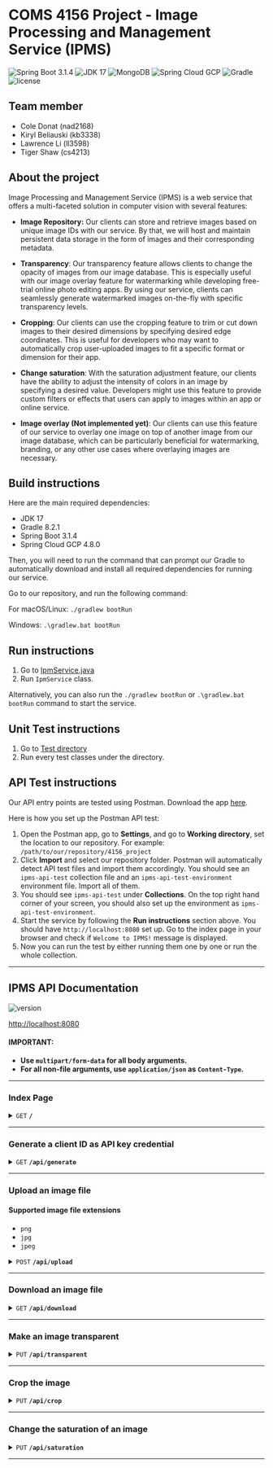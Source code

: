 # COMS 4156 Project - Image Processing and Management Service (IPMS)

![Spring Boot 3.1.4](https://img.shields.io/badge/Spring%20Boot-3.1.4-brightgreen.svg)
![JDK 17](https://img.shields.io/badge/JDK-17-brightgreen.svg)
![MongoDB](https://img.shields.io/badge/MongoDB-6.0.10-darkgreen.svg)
![Spring Cloud GCP](https://img.shields.io/badge/SpringCloudGCP-4.8.0-brightgreen.svg)
![Gradle](https://img.shields.io/badge/Gradle-8.2.1-yellowgreen.svg)
![license](https://img.shields.io/badge/license-Apache--2.0-blue.svg)

## Team member
- Cole Donat (nad2168)
- Kiryl Beliauski (kb3338)
- Lawrence Li (ll3598)
- Tiger Shaw (cs4213)

## About the project

Image Processing and Management Service (IPMS) is a web service that 
offers a multi-faceted solution in computer vision with several features:

- **Image Repository:** Our clients can store and retrieve images based on unique 
image IDs with our service. By that, we will host and maintain persistent data 
storage in the form of images and their corresponding metadata. 

- **Transparency**: Our transparency feature allows clients to change the opacity 
of images from our image database. This is especially useful with our image overlay 
feature for watermarking while developing free-trial online photo editing apps. 
By using our service, clients can seamlessly generate watermarked images on-the-fly 
with specific transparency levels.

- **Cropping**: Our clients can use the cropping feature to trim or cut down images 
to their desired dimensions by specifying desired edge coordinates. This is useful 
for developers who may want to automatically crop user-uploaded images to fit a 
specific format or dimension for their app.

- **Change saturation**: With the saturation adjustment feature, our clients have the 
ability to adjust the intensity of colors in an image by specifying a desired value. 
Developers might use this feature to provide custom filters or effects that users can 
apply to images within an app or online service.

- **Image overlay (Not implemented yet)**: Our clients can use this feature of our 
service to overlay one image on top of another image from our image database, which 
can be particularly beneficial for watermarking, branding, or any other use cases 
where overlaying images are necessary.

## Build instructions

Here are the main required dependencies:
- JDK 17
- Gradle 8.2.1
- Spring Boot 3.1.4
- Spring Cloud GCP 4.8.0

Then, you will need to run the command that can prompt our Gradle 
to automatically download and install all required dependencies 
for running our service. 

Go to our repository, and run the following command:

For macOS/Linux:
`./gradlew bootRun`

Windows:
`.\gradlew.bat bootRun`

## Run instructions

1. Go to [IpmService.java](src/main/java/com/project/ipms/IpmService.java)
2. Run `IpmService` class.

Alternatively, you can also run the `./gradlew bootRun` or `.\gradlew.bat bootRun` 
command to start the service.

## Unit Test instructions

1. Go to [Test directory](src/test/java/com/project/ipms)
2. Run every test classes under the directory.

## API Test instructions

Our API entry points are tested using Postman. Download the app [here](https://www.postman.com/downloads/).

Here is how you set up the Postman API test:
1. Open the Postman app, go to **Settings**, and go to **Working directory**, set the location to our repository.
For example: `/path/to/our/repository/4156_project`
2. Click **Import** and select our repository folder. Postman will automatically 
detect API test files and import them accordingly. You should see an `ipms-api-test` collection file and an 
`ipms-api-test-environment` environment file. Import all of them. 
3. You should see `ipms-api-test` under **Collections**. On the top right hand corner of your screen, you should
also set up the environment as `ipms-api-test-environment`.
4. Start the service by following the **Run instructions** section above. You should have `http://localhost:8080`
set up. Go to the index page in your browser and check if `Welcome to IPMS!` message is displayed.
5. Now you can run the test by either running them one by one or run the whole collection.

------------------------------------------------------------------------------------------
## IPMS API Documentation

![version](https://img.shields.io/badge/Version-0.0.1--SNAPSHOT-brightgreen.svg)

[http://localhost:8080](http://localhost:8080)

#### **IMPORTANT:** 
- **Use `multipart/form-data` for all body arguments.**
- **For all non-file arguments, use `application/json` as `Content-Type`.**

------------------------------------------------------------------------------------------

### Index Page

<details>
 <summary><code>GET</code> <code><b>/</b></code></summary>

#### Responses

> | http code | content-type | response           |
> |-----------|--------------|--------------------|
> | 200       | string       | `Welcome to IPMS!` |

</details>

------------------------------------------------------------------------------------------

### Generate a client ID as API key credential

<details>
 <summary><code>GET</code> <code><b>/api/generate</b></code></summary>

#### Responses

> | http code | content-type       | response                                                                                |
> |-----------|--------------------|-----------------------------------------------------------------------------------------|
> | 200       | `application/json` | `{"responseMessage": {Your unique client ID as API key credential}, "statusCode": 200}` |

</details>

------------------------------------------------------------------------------------------

### Upload an image file

#### Supported image file extensions

- `png`
- `jpg`
- `jpeg`

<details>
 <summary><code>POST</code> <code><b>/api/upload</b></code></summary>

#### Parameters
##### Body

> | name | type     | data type           | description                                        |
> |------|----------|---------------------|----------------------------------------------------|
> | id   | required | string              | Your client ID credential                          |
> | file | required | multipart/form-data | Uploaded image file contents via multipart request |

#### Responses

> | http code | content-type       | response                                                                                                                                     |
> |-----------|--------------------|----------------------------------------------------------------------------------------------------------------------------------------------|
> | 200       | `application/json` | `{"responseMessage": "File uploaded successfully", "statusCode": 200}`                                                                       |
> | 400       | `application/json` | `{"responseMessage": "Image file validation failed: The file could be corrupted or is not an image file", "statusCode": 400}`                |
> | 400       | `application/json` | `{"responseMessage": "File has no content or is null", "statusCode": 400}`                                                                   |
> | 400       | `application/json` | `{"responseMessage": "Filename is empty or null", "statusCode": 400}`                                                                        |
> | 400       | `application/json` | `{"responseMessage": "Current request is not a multipart request", "statusCode": 400}`                                                       |
> | 400       | `application/json` | `{"responseMessage": "Client ID is missing or null", "statusCode": 400}`                                                                     |
> | 400       | `application/json` | `{"responseMessage": "Filename is missing file extension", "statusCode": 400}`                                                               |
> | 400       | `application/json` | `{"responseMessage": "Filename cannot start with a dot '.'", "statusCode": 400}`                                                             |
> | 403       | `application/json` | `{"responseMessage": "Invalid Client ID", "statusCode": 403}`                                                                                |
> | 409       | `application/json` | `{"responseMessage": "Filename already exists", "statusCode": 409}`                                                                          |
> | 415       | `application/json` | `{"responseMessage": "Not a supported file type. Currently, we support the following image file types: jpg, jpeg, png.", "statusCode": 415}` |                                                     
> | 500       | `application/json` | `{"responseMessage": {Generic error messages from IOException}, "statusCode": 500}`                                                          |

</details>

------------------------------------------------------------------------------------------

### Download an image file

<details>
 <summary><code>GET</code> <code><b>/api/download</b></code></summary>

#### Parameters
##### Body

> | name     | type     | data type | description                           |
> |----------|----------|-----------|---------------------------------------|
> | id       | required | string    | Your client ID credential             |
> | fileName | required | string    | The specified image file for download |

#### Responses

> | http code | content-type               | response                                                                                                                    |
> |-----------|----------------------------|-----------------------------------------------------------------------------------------------------------------------------|
> | 200       | `application/octet-stream` | Image file content download                                                                                                 |
> | 400       | `application/json`         | `{"responseMessage": "Filename is empty or null", "statusCode": 400}`                                                       |
> | 400       | `application/json`         | `{"responseMessage": "Client ID is missing or null", "statusCode": 400}`                                                    |
> | 403       | `application/json`         | `{"responseMessage": "Invalid Client ID", "statusCode": 403}`                                                               |
> | 404       | `application/json`         | `{"responseMessage": "File does not exist", "statusCode": 404}`                                                             |
> | 500       | `application/json`         | `{"responseMessage": "CRITICAL ERROR: File does not exist on GCP Bucket but exists in MongoDB records", "statusCode": 500}` |

</details>

------------------------------------------------------------------------------------------

### Make an image transparent

<details>
 <summary><code>PUT</code> <code><b>/api/transparent</b></code></summary>

#### Parameters
##### Body

> | name   | type     | data type | description                                            |
> |--------|----------|-----------|--------------------------------------------------------|
> | id     | required | string    | Your client ID credential                              |
> | target | required | string    | Image filename targeted for processing                 |
> | result | required | string    | Desired filename for the image result after processing |
> | alpha  | required | float     | Desired alpha value for transparency                   |

#### Responses

> | http code | content-type       | response                                                                                                                    |
> |-----------|--------------------|-----------------------------------------------------------------------------------------------------------------------------|
> | 200       | `application/json` | `{"responseMessage": "Operation success", "statusCode": 200}`                                                               |
> | 400       | `application/json` | `{"responseMessage": "Target filename or result filename is empty or null", "statusCode": 400}`                             |
> | 400       | `application/json` | `{"responseMessage": "Client ID is missing or null", "statusCode": 400}`                                                    |
> | 400       | `application/json` | `{"responseMessage": "Target file extension is different from result file extension", "statusCode": 400}`                   |
> | 400       | `application/json` | `{"responseMessage": "The alpha value should be in the range of 0 to 1", "statusCode": 400}`                                |
> | 403       | `application/json` | `{"responseMessage": "Invalid Client ID", "statusCode": 403}`                                                               |
> | 404       | `application/json` | `{"responseMessage": "Target file does not exist", "statusCode": 404}`                                                      |
> | 409       | `application/json` | `{"responseMessage": "Result filename already exists", "statusCode": 409}`                                                  |
> | 500       | `application/json` | `{"responseMessage": "CRITICAL ERROR: File does not exist on GCP Bucket but exists in MongoDB records", "statusCode": 500}` |
> | 500       | `application/json` | `{"responseMessage": {Generic error messages from IOException}, "statusCode": 500}`                                         |

</details>

------------------------------------------------------------------------------------------

### Crop the image

<details>
 <summary><code>PUT</code> <code><b>/api/crop</b></code></summary>

#### Parameters
##### Body

> | name   | type     | data type | description                                            |
> |--------|----------|-----------|--------------------------------------------------------|
> | id     | required | string    | Your client ID credential                              |
> | target | required | string    | Image filename targeted for processing                 |
> | result | required | string    | Desired filename for the image result after processing |
> | x      | required | int       | Upper left corner x value                              |
> | y      | required | int       | Upper left corner y value                              |
> | width  | required | int       | Width of the cropped region                            |
> | height | required | int       | Height of the cropped region                           |

#### Responses

> | http code | content-type       | response                                                                                                                    |
> |-----------|--------------------|-----------------------------------------------------------------------------------------------------------------------------|
> | 200       | `application/json` | `{"responseMessage": "Operation success", "statusCode": 200}`                                                               |
> | 400       | `application/json` | `{"responseMessage": "Target filename or result filename is empty or null", "statusCode": 400}`                             |
> | 400       | `application/json` | `{"responseMessage": "Client ID is missing or null", "statusCode": 400}`                                                    |
> | 400       | `application/json` | `{"responseMessage": "Target file extension is different from result file extension", "statusCode": 400}`                   |
> | 400       | `application/json` | `{"responseMessage": "The x value should be in the range of 0 to the width of the target image", "statusCode": 400}`        |
> | 400       | `application/json` | `{"responseMessage": "The y value should be in the range of 0 to the height of the target image", "statusCode": 400}`       |
> | 400       | `application/json` | `{"responseMessage": "The width value should be from 0 to (target image's width - x)", "statusCode": 400}`                  |
> | 400       | `application/json` | `{"responseMessage": "The height value should be from 0 to (target image's height - y)", "statusCode": 400}`                |
> | 403       | `application/json` | `{"responseMessage": "Invalid Client ID", "statusCode": 403}`                                                               |
> | 404       | `application/json` | `{"responseMessage": "Target file does not exist", "statusCode": 404}`                                                      |
> | 409       | `application/json` | `{"responseMessage": "Result filename already exists", "statusCode": 409}`                                                  |
> | 500       | `application/json` | `{"responseMessage": "CRITICAL ERROR: File does not exist on GCP Bucket but exists in MongoDB records", "statusCode": 500}` |
> | 500       | `application/json` | `{"responseMessage": {Generic error messages from IOException}, "statusCode": 500}`                                         |

</details>

------------------------------------------------------------------------------------------

### Change the saturation of an image

<details>
 <summary><code>PUT</code> <code><b>/api/saturation</b></code></summary>

#### Parameters
##### Body

> | name            | type     | data type | description                                            |
> |-----------------|----------|-----------|--------------------------------------------------------|
> | id              | required | string    | Your client ID credential                              |
> | target          | required | string    | Image filename targeted for processing                 |
> | result          | required | string    | Desired filename for the image result after processing |
> | saturationCoeff | required | float     | Desired value to multiply saturation by (0-255)        |

#### Responses

> | http code | content-type       | response                                                                                                                    |
> |-----------|--------------------|-----------------------------------------------------------------------------------------------------------------------------|
> | 200       | `application/json` | `{"responseMessage": "Operation success", "statusCode": 200}`                                                               |
> | 400       | `application/json` | `{"responseMessage": "Target filename or result filename is empty or null", "statusCode": 400}`                             |
> | 400       | `application/json` | `{"responseMessage": "Client ID is missing or null", "statusCode": 400}`                                                    |
> | 400       | `application/json` | `{"responseMessage": "Target file extension is different from result file extension", "statusCode": 400}`                   |
> | 400       | `application/json` | `{"responseMessage": "The saturation coefficient should be in the range of 0 to 255", "statusCode": 400}`                   |
> | 403       | `application/json` | `{"responseMessage": "Invalid Client ID", "statusCode": 403}`                                                               |
> | 404       | `application/json` | `{"responseMessage": "Target file does not exist", "statusCode": 404}`                                                      |
> | 409       | `application/json` | `{"responseMessage": "Result filename already exists", "statusCode": 409}`                                                  |
> | 500       | `application/json` | `{"responseMessage": "CRITICAL ERROR: File does not exist on GCP Bucket but exists in MongoDB records", "statusCode": 500}` |
> | 500       | `application/json` | `{"responseMessage": {Generic error messages from IOException}, "statusCode": 500}`                                         |

</details>

------------------------------------------------------------------------------------------







